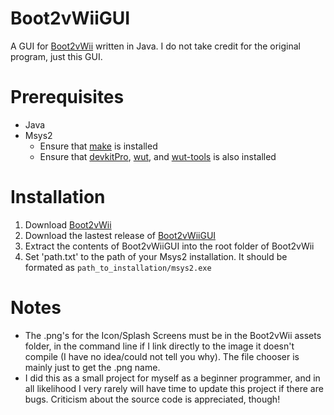 # Boot2vWiiGUI
A GUI for [Boot2vWii](https://github.com/WiiDatabase/Boot2vWii) written in Java. I do not take credit for the original program, just this GUI.

# Prerequisites
- Java
- Msys2
  - Ensure that [make](https://packages.msys2.org/package/make) is installed
  - Ensure that [devkitPro](https://devkitpro.org/wiki/Getting_Started), [wut](https://github.com/devkitPro/wut), and [wut-tools](https://github.com/devkitPro/wut-tools) is also installed

# Installation
1. Download [Boot2vWii](https://github.com/WiiDatabase/Boot2vWii)
2. Download the lastest release of [Boot2vWiiGUI]()
3. Extract the contents of Boot2vWiiGUI into the root folder of Boot2vWii
4. Set 'path.txt' to the path of your Msys2 installation. It should be formated as
`path_to_installation/msys2.exe`

# Notes
- The .png's for the Icon/Splash Screens must be in the Boot2vWii assets folder, in the command line if I link directly to the image it doesn't compile (I have no idea/could not tell you why). The file chooser is mainly just to get the .png name.
- I did this as a small project for myself as a beginner programmer, and in all likelihood I very rarely will have time to update this project if there are bugs. Criticism about the source code is appreciated, though!